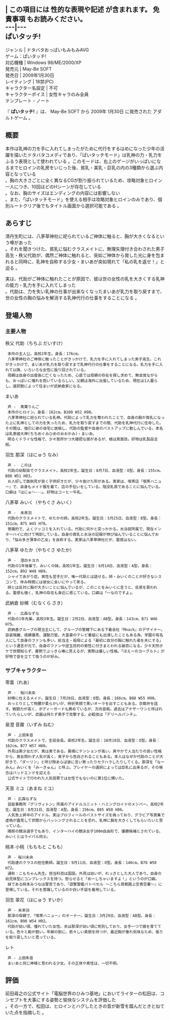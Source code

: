 |  この項目には **性的な表現や記述** が含まれます。  免責事項  もお読みください。  
---|---  
ぱいタッチ!  
---  
ジャンル  |  ドタバタおっぱいもみもみAVG   
ゲーム：ぱいタッチ!  
対応機種  |  Windows 98/ME/2000/XP   
発売元  |  May-Be SOFT   
発売日  |  2009年1月30日   
レイティング  |  18禁(PC)   
キャラクター名設定  |  不可   
キャラクターボイス  |  女性キャラのみ全員   
テンプレート  \-  ノート  
  
『 **ぱいタッチ!** 』は、  May-Be SOFT  から  2009年  1月30日  に発売された  アダルトゲーム  。

##  概要  

本作は乳神の力を手に入れてしまったがために代行をするはめになった少年の活躍を描いたドタバタコメディであり、「ぱいタッチモード」は乳神の力・乳力をふるう表現として使われている
  。このモードは、右上のゲージがいっぱいになるまでヒロインの乳房をいじった後、貧乳・美乳・巨乳の内の3種類から選ぶ内容となっている  
。胸の大きさごとに全く異なるCGが割り振られているため、攻略対象ヒロイン一人につき、10回ほどのHシーンが存在している  
。なお、胸のサイズはエンディングの内容には影響しない  
。また、「ぱいタッチモード」を使える相手は攻略対象ヒロインのみであり、個別ルートクリア後でもタイトル画面から選択可能である    。

##  あらすじ  

清丹生町には、八茅草神社に祀られているご神体に触ると、胸が大きくなるという噂があった  
。それを聞きつけた、貧乳に悩むクラスメイトに、無理矢理付き合わされた男子高生・秩父代助が、偶然ご神体に触れると、突如ご神体から発した光に身を包まれると同時に、乳神を自称する少女・まいあが突如現れて「私の乳を返せ！」と迫る
  。

実は、代助がご神体に触れたことが原因で、彼は世の女性の乳を大きくする乳神の能力・乳力を手に入れてしまった  
。代助は、力を失い乳神の仕事が出来なくなったまいあが乳力を取り戻すまで、世の女性の胸の悩みを解消する乳神代行の仕事をすることになる    。

##  登場人物  

###  主要人物  

秩父 代助（ちちぶ だいすけ）

     本作の主人公。高校2年生。身長：176cm。 
     八茅草神社のご神体に触ったことがきっかけで、乳力を手に入れてしまった男子高生。これがきっかけで、まいあが乳力を取り戻すまで乳神代行の仕事をすることになる。乳力を手に入れて以降、いろいろな女性に振り回されている。 
     母親は自身の出産後に亡くなったため、心底では母親の存在を探し求めて、無自覚ながらも、おっぱいに憧れを抱いているらしい。父親は海外に出張しているため、現在は1人暮らし。選択肢によって住まいが武納倉家になる。 
まいあ

     声 -  青葉りんご 
     本作のヒロイン。身長：162cm。B100 W52 H90。 
     八茅草神社に祀られている乳神。代助によって乳力を奪われたことで、自身の胸が貧乳になった上に乳神としての力を失ったため、乳力を取り戻すまでの間、代助を乳神代行に任命した。その間は、強引に彼の自宅に居候し、代助の監督や自身のバストアップに勤しんでいる。本名は乳恵姫大神(ちちめぐみひめのおおかみ)・まいあ。 
     明るくドライな性格で、少々我侭かつ大雑把な面があるが、根は真面目。好物は乳製品全般。 
羽生 那深（はにゅう なみ）

     声 -  このは 
     代助の幼馴染でクラスメイト。高校2年生。誕生日：8月7日、血液型：O型。身長：155cm。B80 W51 H83。 
     お人好しで面倒見が良く子供好きだが、少々抜けた所がある。実家は、喫茶店『喫茶ハニュー』で、自身もメイド服を着て、店の手伝いをしている。陥没乳首であることに悩んでいる。口癖は「はにゅ～･･･」。好物はコーヒー牛乳。 
八茅草 みいく（やちぐさ みいく）

     声 -  未来羽 
     代助のクラスメイトで、ゆたかの姉。高校2年生。誕生日：5月25日、血液型：B型。身長：151cm。B75 W45 H78。 
     常識的で、よくツッコミを入れている。代助に何かと突っかかる。水泳部所属で、現在インターハイに向けて特訓している。自身の貧乳と水泳の記録が伸び悩んでいることに悩んでおり、「悩み多き薄幸の乙女」を自称する。実家は八茅草神社だが、霊感はない。 
八茅草 ゆたか（やちぐさ ゆたか）

     声 -  澄白キヨカ 
     代助の1年後輩で、みいくの妹。高校1年生。誕生日：6月14日、血液型：A型。身長：152cm。B92 W48 H89。 
     シャイであがり症。男性も苦手だが、唯一代助とは話せる。姉・みいくのことが好きなシスコンで、休み時間には彼女に会いにやって来る。 
     姉とは反対に胸が大きいことに悩んでいるが、このことをみいくに言うと、反感を買われる。霊感も強く、乳神の存在も身近に感じている。口癖は「～なのですよ」。 
武納倉 紗稀（むなくら さき）

     声 -  広森なずな 
     代助の1年先輩。高校3年生。誕生日：2月2日、血液型：AB型。身長：143cm。B71 W46 H75。 
     武納倉グループの現当主にして、グループの管轄下にある下着会社『Mnack』のデザイナー。容姿端麗、成績優秀、運動万能、大富豪のテレビ番組にも出演したこともある為、学園の有名人にして自身のファンも多い。前当主・祖母による「最初に自分の胸に触れた者を夫にする」という遺言が元で、自身のファンや逆玉目的の男性に付きまとわれる破目になる。少々天然ボケで世間知らず、寡黙でぶっきら棒に見えるが、実際は優しい性格。「ほえーのヨーグルト」が好物で音を立てて吸うのが好み。 

###  サブキャラクター  

零亜（れあ）

     声 -  桜川未央 
     紗稀に仕えるメイド。誕生日：7月20日、血液型：O型。身長：166cm。B88 W55 H90。 
     おっとりとして物腰が柔らかいが、時折笑顔で黒いオーラを出すこともある。京都弁を話す。戦闘力が高く、ボディーガードも務めているが、方向音痴。過去はアナザーワンと呼ばれていたらしいが、武器は持たず素手で攻撃する。必殺技は「デリヘルパンチ」。 
泉澄 音霧（いずみ ねむ）

     声 - 上田朱音 
     代助のクラスメイトで、生徒会長。高校2年生。誕生日：10月10日、血液型：O型。身長：162cm。B77 W57 H80。 
     外見は美少女だが、実は男である。異様にテンションが高い。爽やかで人当たりの良い性格から、男女問わず人気が高く、男子から告白されることもある。本人はなぜか代助のことが大好きで、「ダーリン」と呼び隙あらば彼に言い寄ったりセクハラしたりしてくる。那深を「なーみん」みいくを「みーきゅん」と呼ぶ。プレイヤーの選択によっては巨乳に出来るが、その場合はバッドエンドを迎える    。 
     公式サイトで行われた人気投票では女性でもないのに第1位に輝いた。 
天音 ミユ（あまね ミユ）

     声 - 広森なずな 
     芸能事務所『グリヴィトン』所属のアイドルユニット・ハミングロイドのメンバー。高校2年生。誕生日：8月31日、血液型：A型。身長：156cm。B85 W50 H86。 
     人気急上昇中のアイドル。実はプロフィールのバストサイズを偽っており、グラビア写真集で虚偽が露見して世間からバッシングされることを恐れ、乳神に胸を大きくしてもらいたいと思っている。 
     隣県の競泳選手でもあり、インターハイの競泳女子100m自由形で、優勝候補とされている。みいくとはライバル同士。 
桃本 小桃（もももと こもも）

     声 - 桜川未央 
     代助達のクラスの担任教師。誕生日：9月11日、血液型：O型。身長：140cm。B70 W50 H72。 
     通称：こもちゃん先生。担当科目は国語。外見は幼いが、れっきとした大人であり、自身の幼児体型にコンプレックスを持つ。怒らせると「めーしちゃいますよ！」というのが口癖。 
     妹である桃本みつなは警官であり、『遊撃警艦パトベセル 〜こちら首都圏上空青空署〜』に登場している。それを意識しているのか白い手袋を着用している。 
羽生 翠花（はにゅう すいか）

     声 - 未来羽 
     那深の母親で、『喫茶ハニュー』のオーナー。誕生日：3月29日、血液型：AB型。身長：161cm、B90 W54 H92。 
     代助が幼い頃、憧れていた女性。夫は那深が幼い頃に死別しており、女手一つで娘を育てている。色々と勘が鋭い。年齢の割に、若々しい美貌を持つが、最近胸が垂れ気味なため、張りを取り戻したいと思っている。 
レト

     声 - 上田朱音 
     まいあと同じ神様と思われる少女。その正体や素性は、一切不明。 

##  評価  

前田尋之の公式サイト「電脳世界のひみつ基地」においてライターの松田は、コンセプトを大事にする姿勢と愉快なシステムを評価した  
。その一方で、松田は、ヒロインとハグしたときの音が新雪を踏んだときと似ていた点を指摘した    。

